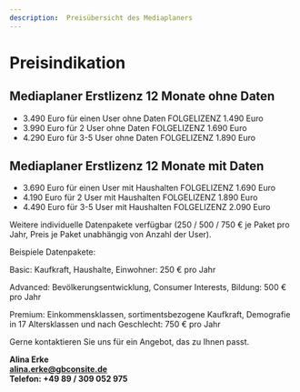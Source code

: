 ```yaml
---
description:  Preisübersicht des Mediaplaners
---
```


# Preisindikation

## Mediaplaner Erstlizenz 12 Monate ohne Daten

- 3.490 Euro für einen User ohne Daten				FOLGELIZENZ 1.490 Euro
- 3.990 Euro für 2 User ohne Daten				FOLGELIZENZ 1.690 Euro
- 4.290 Euro für 3-5 User ohne Daten				FOLGELIZENZ 1.890 Euro


## Mediaplaner Erstlizenz 12 Monate mit Daten
- 3.690 Euro für einen User mit Haushalten			FOLGELIZENZ 1.690 Euro
- 4.190 Euro für 2 User mit Haushalten				FOLGELIZENZ 1.890 Euro
- 4.490 Euro für 3-5 User mit Haushalten				FOLGELIZENZ 2.090 Euro


Weitere individuelle Datenpakete verfügbar (250 / 500 / 750 € je Paket pro Jahr, Preis je Paket unabhängig von Anzahl der User).

Beispiele Datenpakete:

Basic: Kaufkraft, Haushalte, Einwohner: 250 € pro Jahr

Advanced: Bevölkerungsentwicklung, Consumer Interests, Bildung: 500 € pro Jahr

Premium: Einkommensklassen, sortimentsbezogene Kaufkraft, Demografie in 17 Altersklassen und nach Geschlecht: 750 € pro Jahr


Gerne kontaktieren Sie uns für ein Angebot, das zu Ihnen passt.

**Alina Erke<br>
[alina.erke@gbconsite.de](mailto:alina.erke@gbconsite.de)<br>
Telefon: +49 89 / 309 052 975**
